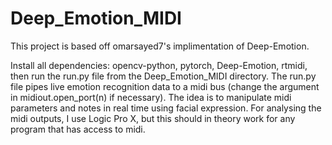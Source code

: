 # Deep_Emotion_MIDI

This project is based off omarsayed7's implimentation of Deep-Emotion. 

Install all dependencies: opencv-python, pytorch, Deep-Emotion, rtmidi, then run the run.py file from the Deep_Emotion_MIDI directory. The run.py file pipes live emotion recognition data to a midi bus (change the argument in midiout.open_port(n) if necessary). The idea is to manipulate midi parameters and notes in real time using facial expression. For analysing the midi outputs, I use Logic Pro X, but this should in theory work for any program that has access to midi.
